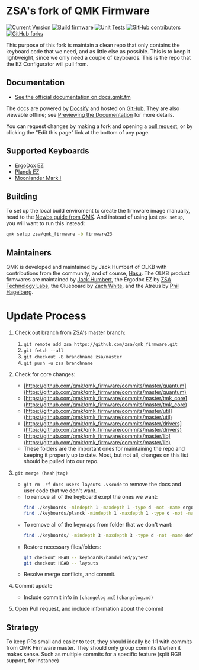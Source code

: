 # ZSA's fork of QMK Firmware

[![Current Version](https://img.shields.io/github/tag/zsa/qmk_firmware.svg)](https://github.com/zsa/qmk_firmware/tags)
[![Build firmware](https://github.com/zsa/qmk_firmware/actions/workflows/build.yml/badge.svg)](https://github.com/zsa/qmk_firmware/actions/workflows/build.yml)
[![Unit Tests](https://github.com/zsa/qmk_firmware/actions/workflows/unit_test.yml/badge.svg)](https://github.com/zsa/qmk_firmware/actions/workflows/unit_test.yml)
[![GitHub contributors](https://img.shields.io/github/contributors/zsa/qmk_firmware.svg)](https://github.com/zsa/qmk_firmware/pulse/monthly)
[![GitHub forks](https://img.shields.io/github/forks/zsa/qmk_firmware.svg?style=social&label=Fork)](https://github.com/zsa/qmk_firmware/)

This purpose of this fork is maintain a clean repo that only contains the keyboard code that we need, and as little else as possible.  This is to keep it lightweight, since we only need a couple of keyboards. This is the repo that the EZ Configurator will pull from.
## Documentation

* [See the official documentation on docs.qmk.fm](https://docs.qmk.fm)

The docs are powered by [Docsify](https://docsify.js.org/) and hosted on [GitHub](/docs/). They are also viewable offline; see [Previewing the Documentation](https://docs.qmk.fm/#/contributing?id=previewing-the-documentation) for more details.

You can request changes by making a fork and opening a [pull request](https://github.com/qmk/qmk_firmware/pulls), or by clicking the "Edit this page" link at the bottom of any page.


## Supported Keyboards

* [ErgoDox EZ](/keyboards/ergodox_ez/)
* [Planck EZ](/keyboards/planck/ez)
* [Moonlander Mark I](/keyboards/moonlander)

## Building

To set up the local build enviroment to create the firmware image manually, head to the [Newbs guide from QMK](https://docs.qmk.fm/#/newbs).
And instead of using just `qmk setup`, you will want to run this instead:

```sh
qmk setup zsa/qmk_firmware -b firmware23
```

## Maintainers

QMK is developed and maintained by Jack Humbert of OLKB with contributions from the community, and of course, [Hasu](https://github.com/tmk). The OLKB product firmwares are maintained by [Jack Humbert](https://github.com/jackhumbert), the Ergodox EZ by [ZSA Technology Labs](https://github.com/zsa), the Clueboard by [Zach White](https://github.com/skullydazed), and the Atreus by [Phil Hagelberg](https://github.com/technomancy).

# Update Process

1. Check out branch from ZSA's master branch:
    1. `git remote add zsa https://github.com/zsa/qmk_firmware.git`
    2. `git fetch --all`
    3. `git checkout -B branchname zsa/master`
    4. `git push -u zsa branchname`
2. Check for core changes:
    - [https://github.com/qmk/qmk_firmware/commits/master/quantum](https://github.com/qmk/qmk_firmware/commits/master/quantum)
    - [https://github.com/qmk/qmk_firmware/commits/master/tmk_core](https://github.com/qmk/qmk_firmware/commits/master/tmk_core)
    - [https://github.com/qmk/qmk_firmware/commits/master/util](https://github.com/qmk/qmk_firmware/commits/master/util)
    - [https://github.com/qmk/qmk_firmware/commits/master/drivers](https://github.com/qmk/qmk_firmware/commits/master/drivers)
    - [https://github.com/qmk/qmk_firmware/commits/master/lib](https://github.com/qmk/qmk_firmware/commits/master/lib)
    - These folders are the important ones for maintaining the repo and keeping it properly up to date. Most, but not all, changes on this list should be pulled into our repo.
4. `git merge (hash|tag)`
    - `git rm -rf docs users layouts .vscode` to remove the docs and user code that we don't want.
    - To remove all of the keyboard exept the ones we want:
      ```sh
      find ./keyboards -mindepth 1 -maxdepth 1 -type d -not -name ergodox_ez -not -name planck -not -name moonlander -not -name pytest -exec git rm -rf '{}' \;
      find ./keyboards/planck -mindepth 1 -maxdepth 1 -type d -not -name ez -not -name base -not -name keymaps -exec git rm -rf '{}' \;
      ```
    - To remove all of the keymaps from folder that we don't want:
      ```sh
      find ./keyboards/ -mindepth 3 -maxdepth 3 -type d -not -name default -not -name oryx -not -name webusb -not -name glow -not -name reactive -not -name shine -not -name keymaps -exec git rm -rf '{}' \;
      ```
    - Restore necessary files/folders:
      ```sh
      git checkout HEAD -- keyboards/handwired/pytest
      git checkout HEAD -- layouts
      ```
    - Resolve merge conflicts, and commit.

4. Commit update
   * Include commit info in `[changelog.md](changelog.md)`
5. Open Pull request, and include information about the commit

## Strategy

To keep PRs small and easier to test, they should ideally be 1:1 with commits from QMK Firmware master. They should only group commits if/when it makes sense. Such as multiple commits for a specific feature (split RGB support, for instance)
